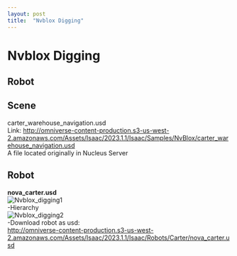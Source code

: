 ```yaml
---
layout: post
title:  "Nvblox Digging"
---
```


# Nvblox Digging
## Robot

## Scene
carter_warehouse_navigation.usd <br/>
Link: http://omniverse-content-production.s3-us-west-2.amazonaws.com/Assets/Isaac/2023.1.1/Isaac/Samples/NvBlox/carter_warehouse_navigation.usd <br/>
A file located originally in Nucleus Server <br/>


## Robot
**nova_carter.usd** <br/> 
![Nvblox_digging1](https://github.com/growingpenguin/growingpenguin.github.io/assets/110277903/e1f09d00-7f37-4193-95de-77da7201b55c) <br/>
-Hierarchy <br/>
![Nvblox_digging2](https://github.com/growingpenguin/growingpenguin.github.io/assets/110277903/3e6a7e37-1216-4b4c-9b7e-3da63a74a99c) <br/>
-Download robot as usd: <br/> 
http://omniverse-content-production.s3-us-west-2.amazonaws.com/Assets/Isaac/2023.1.1/Isaac/Robots/Carter/nova_carter.usd <br/>


